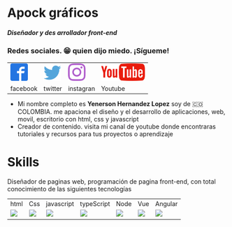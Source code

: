 <h1>Apock gráficos</h1>
<h5><strong>Diseñador y des arrollador front-end</strong></h5>
<h3>Redes sociales. 😁 quien dijo miedo. ¡Sígueme!</h3>
<table>
    <tr>
        <td><a target="_blank" href="https://www.facebook.com/ApockGraficos"><img src="icons/facebook2.svg" alt="" width="40"></a></td>
        <td><a target="_blank" href="https://twitter.com/ApockGraficos"><img src="icons/twitter.svg" alt="" width="40"></a></td>
        <td><a target="_blank" href="https://www.instagram.com/apockgraficos"><img src="icons/instagram.svg" alt="" width="40"></a></td>
        <td><a target="_blank" href="https://www.youtube.com/apockgraficos"><img src="icons/youtube2.svg" alt="" height="40"></a></td>
    </tr>
    <tr>
        <td>facebook</td>
        <td>twitter</td>
        <td>instagran</td>
        <td>Youtube</td>
    </tr>
</table>
<ul>
    <li>Mi nombre completo es <strong>Yenerson Hernandez Lopez</strong> soy de 🇨🇴 COLOMBIA. me apaciona el diseño y el desarrollo de aplicaciones, web, movil, escritorio con html, css y javascript</li>
    <li>Creador de contenido. visita mi canal de youtube donde encontraras tutoriales y recursos para tus proyectos o aprendizaje</li>
</ul>
<h1>Skills</h1>
<p>Diseñador de paginas web, programación de pagina front-end, con total conocimiento de las siguientes tecnologías</p>
<table>
    <tr>
        <td>html</td>
        <td>Css</td>
        <td>javascript</td>
        <td>typeScript</td>
        <td>Node</td>
        <td>Vue</td>
        <td>Angular</td>
    </tr>
    <tr>
        <td><img width="40" src="https://cdn.jsdelivr.net/gh/devicons/devicon/icons/html5/html5-original.svg" /></td>
        <td><img width="40" src="https://cdn.jsdelivr.net/gh/devicons/devicon/icons/css3/css3-original.svg" /></td>
        <td><img src="https://cdn.jsdelivr.net/gh/devicons/devicon/icons/javascript/javascript-original.svg" /></td>
        <td><img src="https://cdn.jsdelivr.net/gh/devicons/devicon/icons/typescript/typescript-original.svg" /></td>
        <td><img width="40" src="https://cdn.jsdelivr.net/gh/devicons/devicon/icons/nodejs/nodejs-original.svg" /></td>
        <td><img width="40" src="https://cdn.jsdelivr.net/gh/devicons/devicon/icons/vuejs/vuejs-original.svg" /></td>
        <td><img width="40" src="https://cdn.jsdelivr.net/gh/devicons/devicon/icons/angularjs/angularjs-original.svg" /></td>
    </tr>
</table>